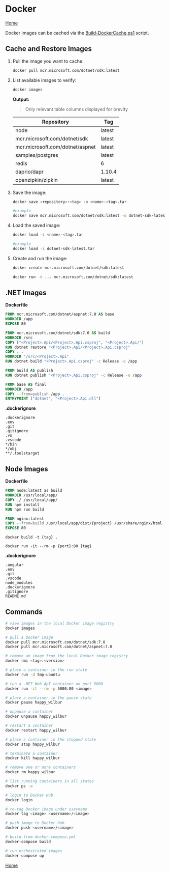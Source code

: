 # Docker
[Home](./index.md)

Docker images can be cached via the [Build-DockerCache.ps1](./scripts/Build-DockerCache.md) script.

## Cache and Restore Images

1. Pull the image you want to cache:

    ```bash
    docker pull mcr.microsoft.com/dotnet/sdk:latest
    ```

2. List available images to verify:

    ```bash
    docker images
    ```

    **Output:**

    > Only relevant table columns displayed for brevity

    Repository | Tag
    -----------|----
    node | latest
    mcr.microsoft.com/dotnet/sdk | latest
    mcr.microsoft.com/dotnet/aspnet | latest
    samples/postgres | latest
    redis | 6
    daprio/dapr | 1.10.4
    openzipkin/zipkin | latest

2. Save the image:

    ```bash
    docker save <repository>:<tag> -o <name>-<tag>.tar

    #example
    docker save mcr.microsoft.com/dotnet/sdk:latest -o dotnet-sdk-latest.tar
    ```

3. Load the saved image:

    ```bash
    docker load -i <name>-<tag>.tar

    #example
    docker load -i dotnet-sdk-latest.tar
    ```

4. Create and run the image:

    ```bash
    docker create mcr.microsoft.com/dotnet/sdk:latest

    docker run -d ... mcr.microsoft.com/dotnet/sdk:latest
    ```

## .NET Images

**Dockerfile**

```dockerfile
FROM mcr.microsoft.com/dotnet/aspnet:7.0 AS base
WORKDIR /app
EXPOSE 80

FROM mcr.microsoft.com/dotnet/sdk:7.0 AS build
WORKDIR /src
COPY ["<Project>.Api/<Project>.Api.csproj", "<Project>.Api/"]
RUN dotnet restore "<Project>.Api/<Project>.Api.csproj"
COPY . .
WORKDIR "/src/<Project>.Api"
RUN dotnet build "<Project>.Api.csproj" -c Release -o /app

FROM build AS publish
RUN dotnet publish "<Project>.Api.csproj" -c Release -o /app

FROM base AS final
WORKDIR /app
COPY --from=publish /app .
ENTRYPOINT ["dotnet", "<Project>.Api.dll"]
```

**.dockerignore**  

```
.dockerignore
.env
.git
.gitignore
.vs
.vscode
*/bin
*/obj
**/.toolstarget
```

## Node Images

**Dockerfile**  

```dockerfile
FROM node:latest as build
WORKDIR /usr/local/app/
COPY ./ /usr/local/app/
RUN npm install
RUN npm run build

FROM nginx:latest
COPY --from=build /usr/local/app/dist/{project} /usr/share/nginx/html
EXPOSE 80
```

```
docker build -t {tag} .

docker run -it --rm -p {port}:80 {tag}
```

**.dockerignore**  

```
.angular
.env
.git
.vscode
node_modules
.dockerignore
.gitignore
README.md
```

## Commands

```bash
# view images in the local Docker image registry
docker images

# pull a Docker image
docker pull mcr.microsoft.com/dotnet/sdk:7.0
docker pull mcr.microsoft.com/dotnet/aspnet:7.0

# remove an image from the local Docker image registry
docker rmi <tag>:<version>

# place a container in the run state
docker run -d tmp-ubuntu

# run a .NET Web ApI container on port 5000
docker run -it --rm -p 5000:80 <image>

# place a container in the pause state
docker pause happy_wilbur

# unpause a container
docker unpause happy_wilbur

# restart a container
docker restart happy_wilbur

# place a container in the stopped state
docker stop happy_wilbur

# terminate a container
docker kill happy_wilbur

# remove one or more containers
docker rm happy_wilbur

# list running containers in all states
docker ps -a

# login to Docker Hub
docker login

# re-tag Docker image under username
docker tag <image> <username>/<image>

# push image to Docker Hub
docker push <username>/<image>

# build from docker-compose.yml
docker-compose build

# run orchestrated images
docker-compose up
```

[Home](./index.md)